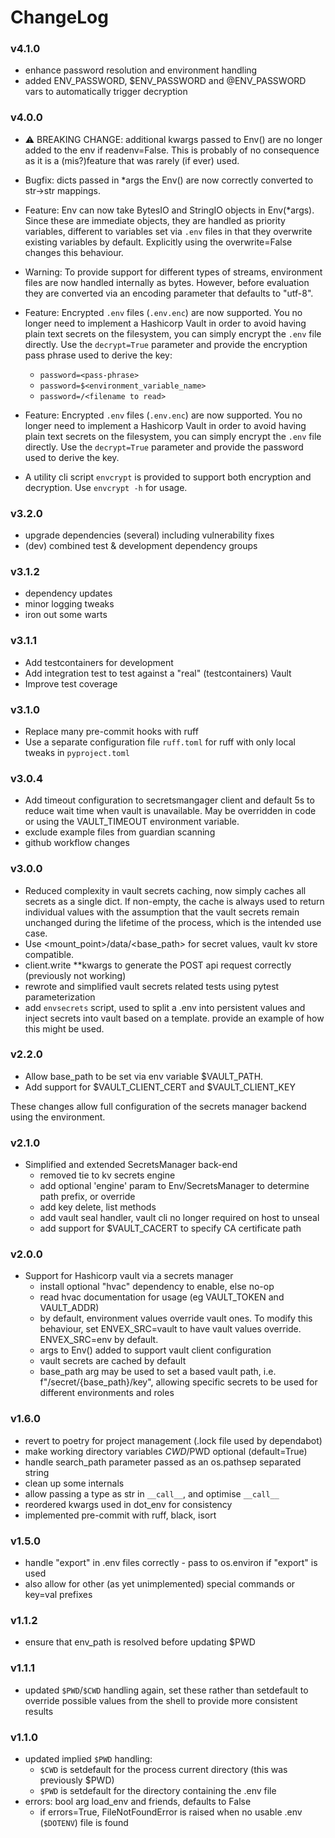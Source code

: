 # ChangeLog

### v4.1.0

- enhance password resolution and environment handling
- added ENV_PASSWORD, $ENV_PASSWORD and @ENV_PASSWORD vars to automatically trigger decryption

### v4.0.0

- :warning: BREAKING CHANGE: additional kwargs passed to Env() are no longer added to the env if readenv=False. This is probably of no consequence as it is a (mis?)feature that was rarely (if ever) used.
- Bugfix: dicts passed in *args the Env() are now correctly converted to str->str mappings.
- Feature: Env can now take BytesIO and StringIO objects in Env(*args). Since these are immediate objects, they are handled as priority variables, different to variables set via `.env` files in that they overwrite existing variables by default. Explicitly using the overwrite=False changes this behaviour.
- Warning: To provide support for different types of streams, environment files are now handled internally as bytes. However, before evaluation they are converted via an encoding parameter that defaults to "utf-8".
- Feature: Encrypted `.env` files (`.env.enc`) are now supported. You no longer need to implement a Hashicorp Vault in order to avoid having plain text secrets on the filesystem, you can simply encrypt the `.env` file directly. Use the `decrypt=True` parameter and provide the encryption pass phrase used to derive the key:

  - `password=<pass-phrase>`
  - `password=$<environment_variable_name>`
  - `password=/<filename to read>`
-  Feature: Encrypted `.env` files (`.env.enc`) are now supported. You no longer need to implement a Hashicorp Vault in order to avoid having plain text secrets on the filesystem, you can simply encrypt the `.env` file directly. Use the `decrypt=True` parameter and provide the password used to derive the key.
- A utility cli script `envcrypt` is provided to support both encryption and decryption. Use `envcrypt -h` for usage.

### v3.2.0

- upgrade dependencies (several) including vulnerability fixes
- (dev) combined test & development dependency groups

### v3.1.2

- dependency updates
- minor logging tweaks
- iron out some warts

### v3.1.1

- Add testcontainers for development
- Add integration test to test against a "real"  (testcontainers) Vault
- Improve test coverage

### v3.1.0

- Replace many pre-commit hooks with ruff
- Use a separate configuration file `ruff.toml` for ruff with only local tweaks in `pyproject.toml`

### v3.0.4

- Add timeout configuration to secretsmangager client and default 5s to reduce wait time when vault is unavailable. May be overridden in code or using the VAULT_TIMEOUT environment variable.
- exclude example files from guardian scanning
- github workflow changes

### v3.0.0

- Reduced complexity in vault secrets caching, now simply caches all secrets as a single dict.
  If non-empty, the cache is always used to return individual values with the assumption that
  the vault secrets remain unchanged during the lifetime of the process, which is the intended
  use case.
- Use <mount_point>/data/<base_path> for secret values, vault kv store compatible.
- client.write **kwargs to generate the POST api request correctly (previously not working)
- rewrote and simplified vault secrets related tests using pytest parameterization
- add `envsecrets` script, used to split a .env into persistent values and inject secrets into vault
  based on a template. provide an example of how this might be used.

### v2.2.0

- Allow base_path to be set via env variable $VAULT_PATH.
- Add support for $VAULT_CLIENT_CERT and $VAULT_CLIENT_KEY

These changes allow full configuration of the secrets manager backend using the environment.

### v2.1.0

- Simplified and extended SecretsManager back-end
  - removed tie to kv secrets engine
  - add optional 'engine' param to Env/SecretsManager to determine path prefix, or override
  - add key delete, list methods
  - add vault seal handler, vault cli no longer required on host to unseal
  - add support for $VAULT_CACERT to specify CA certificate path

### v2.0.0

- Support for Hashicorp vault via a secrets manager
  - install optional "hvac" dependency to enable, else no-op
  - read hvac documentation for usage (eg VAULT_TOKEN and VAULT_ADDR)
  - by default, environment values override vault ones. To modify this
    behaviour, set ENVEX_SRC=vault to have vault values override.
    ENVEX_SRC=env by default.
  - args to Env() added to support vault client configuration
  - vault secrets are cached by default
  - base_path arg may be used to set a based vault path, i.e. f"/secret/{base_path}/key",
    allowing specific secrets to be used for different environments and roles

### v1.6.0

- revert to poetry for project management (.lock file used by dependabot)
- make working directory variables $CWD/$PWD optional (default=True)
- handle search_path parameter passed as an os.pathsep separated string
- clean up some internals
- allow passing a type as str in `__call__`, and optimise `__call__`
- reordered kwargs used in dot_env for consistency
- implemented pre-commit with ruff, black, isort

### v1.5.0

- handle "export" in .env files correctly - pass to os.environ if "export" is used
- also allow for other (as yet unimplemented) special commands or key=val prefixes

### v1.1.2

- ensure that env_path is resolved before updating $PWD

### v1.1.1

- updated `$PWD`/`$CWD` handling again, set these rather than setdefault to override possible
  values from the shell to provide more consistent results

### v1.1.0

- updated implied `$PWD` handling:
  - `$CWD` is setdefault for the process current directory (this was previously $PWD)
  - `$PWD` is setdefault for the directory containing the .env file
- errors: bool arg load_env and friends, defaults to False
  - if errors=True, FileNotFoundError is raised when no usable .env (`$DOTENV`) file is found
